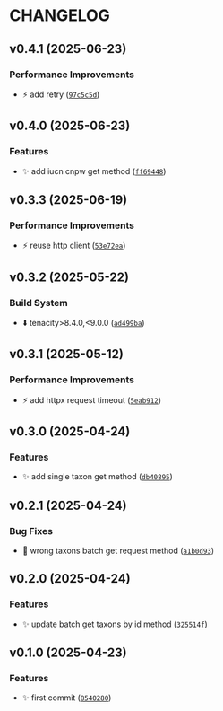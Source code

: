 # CHANGELOG


## v0.4.1 (2025-06-23)

### Performance Improvements

- :zap: add retry
  ([`97c5c5d`](https://github.com/simulacraliasing/speshits-client/commit/97c5c5dac439891413b1d5716f21fd4dd8fbc6dd))


## v0.4.0 (2025-06-23)

### Features

- :sparkles: add iucn cnpw get method
  ([`ff69448`](https://github.com/simulacraliasing/speshits-client/commit/ff69448fbdde4939609b166938020b653920ce47))


## v0.3.3 (2025-06-19)

### Performance Improvements

- :zap: reuse http client
  ([`53e72ea`](https://github.com/simulacraliasing/speshits-client/commit/53e72ead7121c5ec0bf9533d90692541953e331b))


## v0.3.2 (2025-05-22)

### Build System

- :arrow_down: tenacity>8.4.0,<9.0.0
  ([`ad499ba`](https://github.com/simulacraliasing/speshits-client/commit/ad499ba178925c992aa8625a1bc136fdd2acd1ba))


## v0.3.1 (2025-05-12)

### Performance Improvements

- :zap: add httpx request timeout
  ([`5eab912`](https://github.com/simulacraliasing/speshits-client/commit/5eab9120500e317277ef36a53cb4847f0b4a815f))


## v0.3.0 (2025-04-24)

### Features

- :sparkles: add single taxon get method
  ([`db40895`](https://github.com/simulacraliasing/speshits-client/commit/db40895078b3d5217413829f7f3b33f02a36939d))


## v0.2.1 (2025-04-24)

### Bug Fixes

- :bug: wrong taxons batch get request method
  ([`a1b0d93`](https://github.com/simulacraliasing/speshits-client/commit/a1b0d931b1a0ede3214f0d5fe6713bda163b2db3))


## v0.2.0 (2025-04-24)

### Features

- :sparkles: update batch get taxons by id method
  ([`325514f`](https://github.com/simulacraliasing/speshits-client/commit/325514f9c9604a17aa15e9399b7de295539e3fcc))


## v0.1.0 (2025-04-23)

### Features

- :sparkles: first commit
  ([`8540280`](https://github.com/simulacraliasing/speshits-client/commit/85402802b7e9295e52f16bbf9a25c45a61ce88aa))
